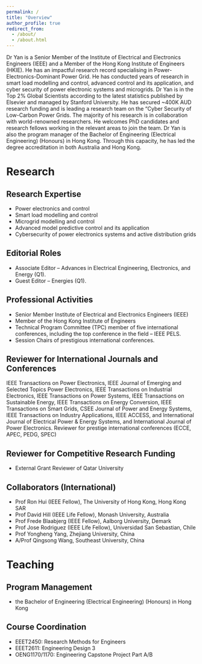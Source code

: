 ```yaml
---
permalink: /
title: "Overview"
author_profile: true
redirect_from: 
  - /about/
  - /about.html
---
```


Dr Yan is a Senior Member of the Institute of Electrical and Electronics Engineers (IEEE) and a Member of the Hong Kong Institute of Engineers (HKIE). He has an impactful research record specialising in Power-Electronics-Dominant Power Grid. He has conducted years of research in smart load modelling and control, advanced control and its application, and cyber security of power electronic systems and microgrids.  Dr Yan is in the Top 2% Global Scientists according to the latest statistics published by Elsevier and managed by Stanford University. He has secured ~400K AUD research funding and is leading a research team on the “Cyber Security of Low-Carbon Power Grids. The majority of his research is in collaboration with world-renowned researchers. He welcomes PhD candidates and research fellows working in the relevant areas to join the team. Dr Yan is also the program manager of the Bachelor of Engineering (Electrical Engineering) (Honours) in Hong Kong. Through this capacity, he has led the degree accreditation in both Australia and Hong Kong.

Research
======

Research Expertise
------
-	Power electronics and control
-	Smart load modelling and control
-	Microgrid modelling and control
-	Advanced model predictive control and its application
-	Cybersecurity of power electronics systems and active distribution grids


Editorial Roles
------
-	Associate Editor – Advances in Electrical Engineering, Electronics, and Energy (Q1).
-	Guest Editor – Energies (Q1).


Professional Activities
------
-	Senior Member Institute of Electrical and Electronics Engineers (IEEE)
-	Member of the Hong Kong Institute of Engineers
-	Technical Program Committee (TPC) member of five international conferences, including the top conference in the field – IEEE PELS. 
-	Session Chairs of prestigious international conferences.


Reviewer for International Journals and Conferences
------
IEEE Transactions on Power Electronics, IEEE Journal of Emerging and Selected Topics Power Electronics, IEEE Transactions on Industrial Electronics, IEEE Transactions on Power Systems, IEEE Transactions on Sustainable Energy, IEEE Transactions on Energy Conversion, IEEE Transactions on Smart Grids, CSEE Journal of Power and Energy Systems, IEEE Transactions on Industry Applications, IEEE ACCESS, and International Journal of Electrical Power & Energy Systems, and International Journal of Power Electronics. Reviewer for prestige international conferences (ECCE, APEC, PEDG, SPEC) 


Reviewer for Competitive Research Funding
------
-	External Grant Reviewer of Qatar University


Collaborators (International)
------
-	Prof Ron Hui (IEEE Fellow), The University of Hong Kong, Hong Kong SAR
-	Prof David Hill (IEEE Life Fellow), Monash University, Australia
-	Prof Frede Blaabjerg (IEEE Fellow), Aalborg University, Demark 
-	Prof Jose Rodriguez (IEEE Life Fellow), Universidad San Sebastian, Chile
-	Prof Yongheng Yang, Zhejiang University, China
-	A/Prof Qingsong Wang, Southeast University, China


Teaching
======

Program Management
------
-	the Bachelor of Engineering (Electrical Engineering) (Honours) in Hong Kong


Course Coordination
------
-	EEET2450: Research Methods for Engineers
-	EEET2611: Engineering Design 3
-	OENG1170/1170: Engineering Capstone Project Part A/B
